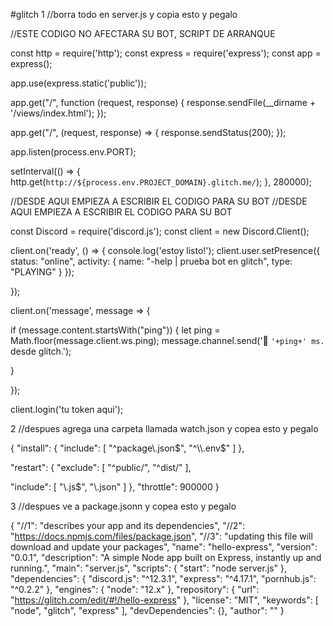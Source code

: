 #glitch
1 //borra todo en server.js y copia esto y pegalo

//ESTE CODIGO NO AFECTARA SU BOT, SCRIPT DE ARRANQUE

const http = require('http');
const express = require('express');
const app = express();

app.use(express.static('public'));

app.get("/", function (request, response) {
  response.sendFile(__dirname + '/views/index.html');
});

app.get("/", (request, response) => {
  response.sendStatus(200);
});

app.listen(process.env.PORT);

setInterval(() => {
  http.get(`http://${process.env.PROJECT_DOMAIN}.glitch.me/`); 
}, 280000);


//DESDE AQUI EMPIEZA A ESCRIBIR EL CODIGO PARA SU BOT
//DESDE AQUI EMPIEZA A ESCRIBIR EL CODIGO PARA SU BOT

const Discord = require('discord.js');
const client = new Discord.Client();

client.on('ready', () => {
  console.log('estoy listo!');
  client.user.setPresence({
       status: "online",
       activity: {
           name: "-help | prueba bot en glitch",
           type: "PLAYING"
       }
   });

});

client.on('message', message => {

  if (message.content.startsWith("ping")) {
   let ping = Math.floor(message.client.ws.ping);
   message.channel.send(':ping_pong: `'+ping+' ms.` desde glitch.'); 

  }
  
});

client.login('tu token aqui');

2 //despues agrega una carpeta llamada watch.json y copea esto y pegalo

{
"install": {
  "include": [
    "^package\\.json$",
    "^\\.env$"
  ]
},

"restart": {
  "exclude": [
    "^public/",
    "^dist/"
  ],

  "include": [
    "\\.js$",
    "\\.json"
  ]
},
"throttle": 900000
}

  
3 //despues ve a package.jsonn y copea esto y pegalo

{
  "//1": "describes your app and its dependencies",
  "//2": "https://docs.npmjs.com/files/package.json",
  "//3": "updating this file will download and update your packages",
  "name": "hello-express",
  "version": "0.0.1",
  "description": "A simple Node app built on Express, instantly up and running.",
  "main": "server.js",
  "scripts": {
    "start": "node server.js"
  },
  "dependencies": {
    "discord.js": "^12.3.1",
    "express": "^4.17.1",
    "pornhub.js": "^0.2.2"
  },
  "engines": {
    "node": "12.x"
  },
  "repository": {
    "url": "https://glitch.com/edit/#!/hello-express"
  },
  "license": "MIT",
  "keywords": [
    "node",
    "glitch",
    "express"
  ],
  "devDependencies": {},
  "author": ""
}
